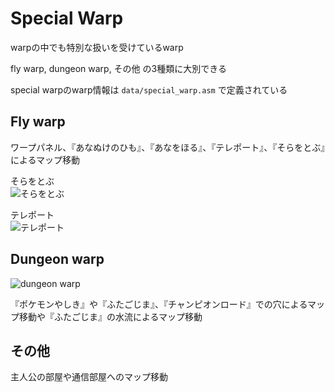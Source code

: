 # Special Warp

warpの中でも特別な扱いを受けているwarp

fly warp, dungeon warp, その他 の3種類に大別できる

special warpのwarp情報は `data/special_warp.asm` で定義されている

## Fly warp

ワープパネル、『あなぬけのひも』、『あなをほる』、『テレポート』、『そらをとぶ』によるマップ移動

そらをとぶ  
![そらをとぶ](https://imgur.com/8krS55b.gif)

テレポート  
![テレポート](https://imgur.com/61Qy0fW.gif)

## Dungeon warp

![dungeon warp](https://imgur.com/SElCtgR.gif)

『ポケモンやしき』や『ふたごじま』、『チャンピオンロード』での穴によるマップ移動や『ふたごじま』の水流によるマップ移動

## その他

主人公の部屋や通信部屋へのマップ移動